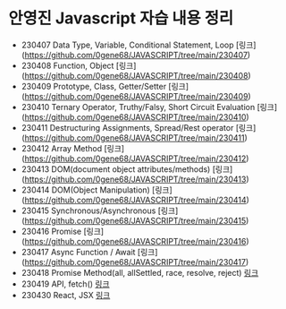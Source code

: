 # 안영진 Javascript 자습 내용 정리

- 230407 Data Type, Variable, Conditional Statement, Loop [링크] (https://github.com/0gene68/JAVASCRIPT/tree/main/230407)
- 230408 Function, Object [링크] (https://github.com/0gene68/JAVASCRIPT/tree/main/230408)
- 230409 Prototype, Class, Getter/Setter [링크] (https://github.com/0gene68/JAVASCRIPT/tree/main/230409)
- 230410 Ternary Operator, Truthy/Falsy, Short Circuit Evaluation [링크] (https://github.com/0gene68/JAVASCRIPT/tree/main/230410)
- 230411 Destructuring Assignments, Spread/Rest operator [링크] (https://github.com/0gene68/JAVASCRIPT/tree/main/230411)
- 230412 Array Method [링크] (https://github.com/0gene68/JAVASCRIPT/tree/main/230412)
- 230413 DOM(document object attributes/methods) [링크] (https://github.com/0gene68/JAVASCRIPT/tree/main/230413)
- 230414 DOM(Object Manipulation) [링크] (https://github.com/0gene68/JAVASCRIPT/tree/main/230414)  
- 230415 Synchronous/Asynchronous [링크] (https://github.com/0gene68/JAVASCRIPT/tree/main/230415)
- 230416 Promise [링크] (https://github.com/0gene68/JAVASCRIPT/tree/main/230416)
- 230417 Async Function / Await [링크] (https://github.com/0gene68/JAVASCRIPT/tree/main/230417) 
- 230418 Promise Method(all, allSettled, race, resolve, reject) [링크](https://github.com/0gene68/JAVASCRIPT/tree/main/230418)
- 230419 API, fetch() [링크](https://github.com/0gene68/JAVASCRIPT/tree/main/230419)
- 230430 React, JSX [링크](https://github.com/0gene68/JAVASCRIPT/tree/main/230430)
